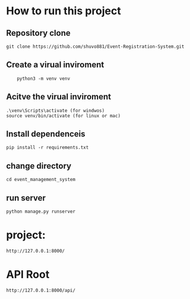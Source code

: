 # How to run this project


## Repository clone
    git clone https://github.com/shuvo881/Event-Registration-System.git

## Create a virual inviroment
        python3 -m venv venv
        
## Acitve the virual inviroment
    .\venv\Scripts\activate (for windwos)
    source venv/bin/activate (for linux or mac)
        
## Install dependenceis
    pip install -r requirements.txt

## change directory
    cd event_management_system
## run server
    python manage.py runserver


# project:
    http://127.0.0.1:8000/

# API Root 
    http://127.0.0.1:8000/api/